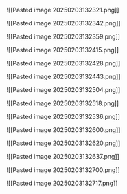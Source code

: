 
![[Pasted image 20250203132321.png]]

![[Pasted image 20250203132342.png]]

![[Pasted image 20250203132359.png]]

![[Pasted image 20250203132415.png]]

![[Pasted image 20250203132428.png]]


![[Pasted image 20250203132443.png]]

![[Pasted image 20250203132504.png]]


![[Pasted image 20250203132518.png]]

![[Pasted image 20250203132536.png]]

![[Pasted image 20250203132600.png]]

![[Pasted image 20250203132620.png]]

![[Pasted image 20250203132637.png]]


![[Pasted image 20250203132700.png]]

![[Pasted image 20250203132717.png]]
